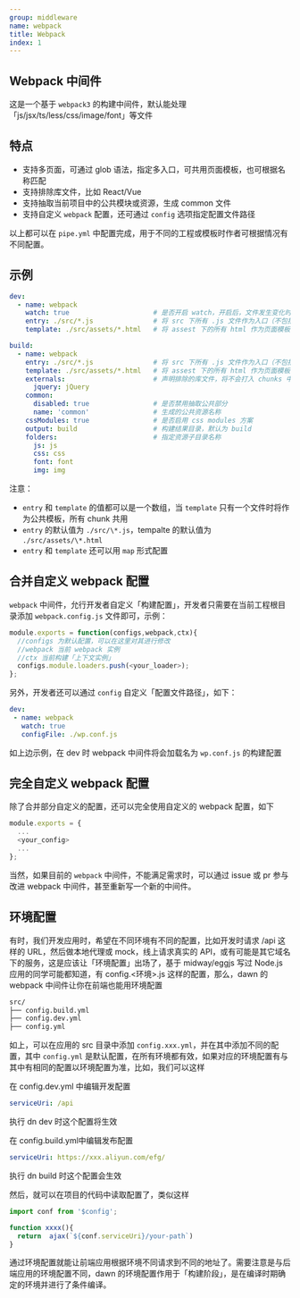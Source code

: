 ```yaml
---
group: middleware
name: webpack
title: Webpack
index: 1
---
```


## Webpack 中间件

这是一个基于 `webpack3` 的构建中间件，默认能处理「js/jsx/ts/less/css/image/font」等文件

## 特点
- 支持多页面，可通过 glob 语法，指定多入口，可共用页面模板，也可根据名称匹配
- 支持排除库文件，比如 React/Vue
- 支持抽取当前项目中的公共模块或资源，生成 common 文件
- 支持自定义 `webpack` 配置，还可通过 `config` 选项指定配置文件路径

以上都可以在 `pipe.yml` 中配置完成，用于不同的工程或模板时作者可根据情况有不同配置。

## 示例
```yml
dev:
  - name: webpack
    watch: true                     # 是否开启 watch，开启后，文件发生变化时将会实时增量编译
    entry: ./src/*.js               # 将 src 下所有 .js 文件作为入口（不包括子目录中的 js,）
    template: ./src/assets/*.html   # 将 assest 下的所有 html 作为页面模板 

build:
  - name: webpack
    entry: ./src/*.js               # 将 src 下所有 .js 文件作为入口（不包括子目录中的 js,）
    template: ./src/assets/*.html   # 将 assest 下的所有 html 作为页面模板 
    externals:                      # 声明排除的库文件，将不会打入 chunks 中
      jquery: jQuery 
    common:
      disabled: true                # 是否禁用抽取公共部分
      name: 'common'                # 生成的公共资源名称
    cssModules: true                # 是否启用 css modules 方案
    output: build                   # 构建结果目录，默认为 build
    folders:                        # 指定资源子目录名称
      js: js
      css: css
      font: font
      img: img
``` 

注意：
- `entry` 和 `template` 的值都可以是一个数组，当 `template` 只有一个文件时将作为公共模板，所有 chunk 共用
- `entry` 的默认值为 `./src/\*.js`，tempalte 的默认值为 `./src/assets/\*.html`
- `entry` 和 `template` 还可以用 `map` 形式配置

## 合并自定义 webpack 配置
 `webpack` 中间件，允行开发者自定义「构建配置」，开发者只需要在当前工程根目录添加 `webpack.config.js` 文件即可，示例：
 
 ```js
 module.exports = function(configs,webpack,ctx){
   //configs 为默认配置，可以在这里对其进行修改
   //webpack 当前 webpack 实例
   //ctx 当前构建「上下文实例」
   configs.module.loaders.push(<your_loader>);
 };
 ```

 另外，开发者还可以通过 `config` 自定义「配置文件路径」，如下：

 ```yml
 dev:
  - name: webpack
    watch: true
    configFile: ./wp.conf.js
 ```

 如上边示例，在 dev 时 webpack 中间件将会加载名为 `wp.conf.js` 的构建配置

 ## 完全自定义 webpack 配置

 除了合并部分自定义的配置，还可以完全使用自定义的 webpack 配置，如下

 ```js
 module.exports = {
   ...
   <your_config>
   ...
 };
 ```

 当然，如果目前的 `webpack` 中间件，不能满足需求时，可以通过 issue 或 pr 参与改进 webpack 中间件，甚至重新写一个新的中间件。

 ## 环境配置

 有时，我们开发应用时，希望在不同环境有不同的配置，比如开发时请求 /api 这样的 URL，然后做本地代理或 mock，线上请求真实的 API，或有可能是其它域名下的服务，这是应该让「环境配置」出场了，基于 midway/eggjs 写过 Node.js 应用的同学可能都知道，有 config.<环境>.js 这样的配置，那么，dawn 的 webpack 中间件让你在前端也能用环境配置

```sh
src/
├── config.build.yml
├── config.dev.yml
├── config.yml
```

如上，可以在应用的 src 目录中添加 `config.xxx.yml`，并在其中添加不同的配置，其中 `config.yml` 是默认配置，在所有环境都有效，如果对应的环境配置有与其中有相同的配置以环境配置为准，比如，我们可以这样

在 config.dev.yml 中编辑开发配置

```yaml
serviceUri: /api
```

执行 dn dev 时这个配置将生效

在 config.build.yml中编辑发布配置

```yaml
serviceUri: https://xxx.aliyun.com/efg/
```

执行 dn build 时这个配置会生效

然后，就可以在项目的代码中读取配置了，类似这样

```js
import conf from '$config';

function xxxx(){
  return  ajax(`${conf.serviceUri}/your-path`)
}
```

通过环境配置就能让前端应用根据环境不同请求到不同的地址了。需要注意是与后端应用的环境配置不同，dawn 的环境配置作用于「构建阶段」，是在编译时期确定的环境并进行了条件编译。
